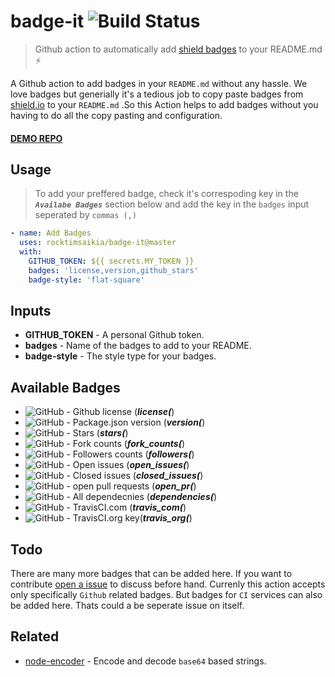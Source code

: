 # badge-it ![Build Status](<https://github.com/rocktimsaikia/badge-it/workflows/build/badge.svg>)

> Github action to automatically add [shield badges](<https://shields.io/>) to your README.md :zap:

A Github action to add badges in your `README.md` without any hassle. We love badges but generially it's a tedious job to copy paste badges from [shield.io](<https://shields.io/>) to your `README.md` .So this Action helps to add badges without you having to do all the copy pasting and configuration.

#### [DEMO REPO](<https://github.com/RocktimSaikia/badge-it-demo>)


## Usage

> To add your preffered badge, check it's correspoding key in the ***`Availabe Badges`*** section below and add the key in the `badges` input seperated by `commas (,)`

```yml
- name: Add Badges
  uses: rocktimsaikia/badge-it@master
  with:
    GITHUB_TOKEN: ${{ secrets.MY_TOKEN }}
    badges: 'license,version,github_stars'
    badge-style: 'flat-square'
```

## Inputs

- **GITHUB\_TOKEN** - A personal Github token.
- **badges** - Name of the badges to add to your README.
- **badge-style** - The style type for your badges.

<!-- -->

## Available Badges

- ![GitHub](https://img.shields.io/github/license/RocktimSaikia/badge-it) \- Github license (***license(***)
- ![GitHub](https://img.shields.io/github/package-json/v/rocktimsaikia/badge-it) \- Package.json version (***version(***)
- ![GitHub](https://img.shields.io/github/stars/RocktimSaikia/badge-it) \- Stars (***stars(***)
- ![GitHub](https://img.shields.io/github/forks/RocktimSaikia/badge-it?label=Fork) \- Fork counts (***fork_counts(***)
- ![GitHub](https://img.shields.io/github/followers/RocktimSaikia?label=Followers) \- Followers counts (***followers(***)
- ![GitHub](https://img.shields.io/github/issues-raw/RocktimSaikia/badge-it) \- Open issues (***open_issues(***)
- ![GitHub](https://img.shields.io/github/issues-closed-raw/RocktimSaikia/badge-it) \- Closed issues (***closed_issues(***)
- ![GitHub](https://img.shields.io/github/issues-pr/RocktimSaikia/badge-it) \- open pull requests (***open_pr(***)
- ![GitHub](https://img.shields.io/david/RocktimSaikia/badge-it) \- All dependecnies (***dependencies(***)
- ![GitHub](https://travis-ci.com/RocktimSaikia/badge-it.svg?branch=master) \- TravisCI.com (***travis_com(***)
- ![GitHub](https://travis-ci.org/RocktimSaikia/badge-it.svg?branch=master) \- TravisCI.org key(***travis_org(***)

<!-- -->

## Todo

There are many more badges that can be added here. If you want to contribute [open a issue](https://github.com/RocktimSaikia/badge-it/issues/new) to discuss before hand. Currenly this action accepts only specifically `Github` related badges. But badges for `CI` services can also be added here. Thats could a be seperate issue on itself.

## Related

- [node-encoder](<https://github.com/rocktimsaikia/node-encoder>) \- Encode and decode `base64` based strings.

<!-- -->

